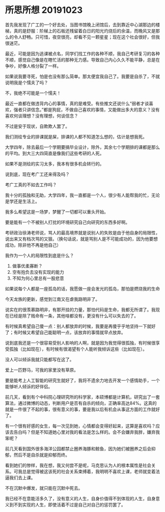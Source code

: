# 所思所想 20191023

首先我发现了广工的一个好去处，当图书馆晚上闭馆后，去到靠近中心湖那边的楼梯，真的是舒服：阶梯上的石板还残留着白日的阳光灼烧后的余温，而晚风又是那么的令人舒畅。只可惜，夜空很亮，却看不见一颗星星；现在这个社会很好，但我很迷茫。

最近，可能是因为逃课被点名，同学们找工作的各种不顺，我自己考研复习的各种不顺，感觉自己像是在瞎忙活的那种无力感。导致自己内心久久不能平静，总是在争吵，好像人格分裂了一样。

如果说我要寻死，怕是也没有那么简单。那太便宜我自己了。我要是自杀了，不就说明我是个懦夫了吗？

不，我绝不可能是一个懦夫！

最近一直都在做违背内心的事情，真的是难受。有些推文还说什么“弱者才谈喜欢，强者只讲信念。”都是狗屁，不做自己喜欢的事情，又能做出多大的意义？没有喜欢何谈理想？没有理想，何谈信念？

不过是安于现状，自欺欺人罢了。

我们测绘专业的排课就是屎，排课的人都不知道怎么想的，估计是想我死。

大学四年，除去最后一个学期要搞毕业设计，除外，其余七个学期排的课都是那么的平均。到大三大四简直是像我们这些考研的人死。

如果不是测绘的实习太多，我本有很多机会转行的。

说到底，现在考广工还来得及吗？

考广工真的不如去工作吗？

我十分的孤独和无助，大学四年，我一直都是一个人，很少有人能帮我的忙，无论是学还是生活上。

我多么希望这是一场梦，梦醒了一切都可以重头开始。

要是能有一个不被别人打扰的环境研究自己向研究的东西多好啊。

考研政治徐涛老师说，骂人的最高境界就是说别人的失败是由于他自身的局限性，说出来又有档次骂的又狠。（换句话说，就是骂别人是不可能成功的，因为他要想成功，除非他不再是他自己）

我作为一个人的局限性到底是什么？

1. 做事优柔寡断？
2. 空有抱负去没有实现的能力
3. 不知为何心里总有一股悲意

如果说每个人都是一座孤岛的话，我愿做一座会发光的孤岛，那怕是燃烧我的生命

今天龙族的更新，感觉到江南又在虐我路明非了。

说实在的很羡慕路明非，有那开挂的力量，那怕代码是生命，我都无所谓了。我现在已经是除了贱命有一条，其他啥都没有，更没有什么可以失去的了。

有时候真希望自己傻一点：别人都放弃的时候，我要是再傻乎乎地坚持一下就好了；有时候又希望自己能聪明一点，该放弃的事情就早点放弃。

说到底我还是一个很容易受别人影响的人啊，就是因为我觉得很孤独，有时候很享受孤独（比如现在），有时候有很渴望有个人能听我倾诉这些（比如现在）。

没人可以倾诉我就只能都写在这了。

爱上一匹野马，可我的家里没有草原。

要是能考上人工智能的研究生就好了，我将不遗余力地去开发一个感情助手，一个能够听人倾诉的好伴侣。

前几天，看到有个中科院心理研究所的科学家，本硕博都是计算机，研究出了一套算法，通过微博的动态，判断用户是否有自杀的倾向，正确率高达84%。这真的就是一件很了不起的事，很有意义的事，要是我以后有机会从事这方面的工作就好了。

有一个很有好感的女生，每一次见到她，心情都会变得好起来，这算是喜欢吗？应该去告白吗？但是不知道她心里对我的看法是怎么样的。会不会嫌弃我胖，嫌弃我笨呢？

前几天看到国外很多海洋公园都禁止圈养海豚和鲸鱼，因为她们被圈养之后会抑郁，然后不是自杀就是抑郁而终。

看到她们的惨样，我在想，我又何尝不是呢，马克思认为人的根本属性是社会关系。可我总是觉得被这该死的社会关系束缚着，我明明不喜欢上课，老师就变着法逼我们去上课。

不在沉默中爆发，就只能在沉默中死去。

我已经不在意能活多久了，没有意义的人生，自身价值得不到体现的人生，自身意义到不到实现的人生，即使活着不过是自己对自己的惩罚罢了。